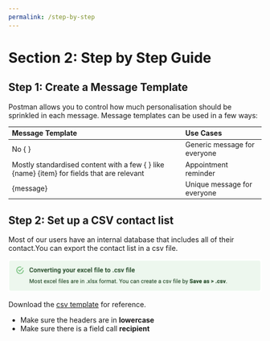 ```yaml
---
permalink: /step-by-step
---
```

# Section 2: Step by Step Guide

## Step 1: Create a Message Template

Postman allows you to control how much personalisation should be sprinkled in each message. Message templates can be used in a few ways:

| Message Template                                                                          | Use Cases                    | 
| :-----------------------------------------------------------------------------------------| :--------------------------  | 
| No { }                                                                                   | Generic message for everyone  | 
| Mostly standardised content with a few { } like {name} {item} for fields that are relevant| Appointment reminder         | 
| {message}                                                                                 | Unique message for everyone  |


## Step 2: Set up a CSV contact list

Most of our users have an internal database that includes all of their contact.You can export the contact list in a csv file. 

![excel convert to csv](./assets/tip-excel-csv-convert.png)

Download the [csv template](https://drive.google.com/file/d/1kwYZQVOTrehUe9-iHMBh2OHNrTQAHsD-/view?usp=sharing "Postman csv template") for reference. 

* Make sure the headers are in **lowercase**
* Make sure there is a field call **recipient**